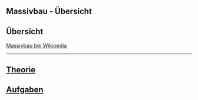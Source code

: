 
Massivbau - Übersicht
---
## Übersicht

[Massivbau bei Wikipedia](https://de.wikipedia.org/wiki/Massivbau)

---
## [Theorie](theorie.md)
## [Aufgaben](aufgaben.md)
